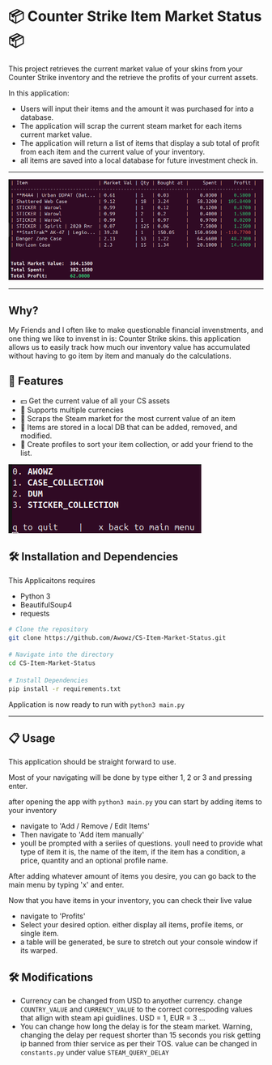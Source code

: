 # 📦 Counter Strike Item Market Status 📦

This project retrieves the current market value of your skins from your Counter Strike inventory and the retrieve the profits of your current assets.

In this application:
* Users will input their items and the amount it was purchased for into a database.
* The application will scrap the current steam market for each items current market value.
* The application will return a list of items that display a sub total of profit from each item and the current value of your inventory.
* all items are saved into a local database for future investment check in.

--------------
![Table Sample](/Assets/profit_table.png "Table Sample")

--------------
## Why?

My Friends and I often like to make questionable financial invenstments, and one thing we like to invenst in is: Counter Strike skins. this application allows us to easily track how much our inventory value has accumulated without having to go item by item and manualy do the calculations.

## 📱 Features

- 💵 Get the current value of all your CS assets
- 🔧 Supports multiple currencies
- 🔗 Scraps the Steam market for the most current value of an item
- 🔧 Items are stored in a local DB that can be added, removed, and modified.
- 🔗 Create profiles to sort your item collection, or add your friend to the list.

![Profile Sample](/Assets/User_table.png "Profile Sample")

## 🛠️ Installation and Dependencies

This Applicaitons requires
* Python 3
* BeautifulSoup4
* requests

```bash
# Clone the repository
git clone https://github.com/Awowz/CS-Item-Market-Status.git

# Navigate into the directory
cd CS-Item-Market-Status

# Install Dependencies
pip install -r requirements.txt
```
Application is now ready to run with ```python3 main.py```

--------------

## 📋 Usage

This application should be straight forward to use.

Most of your navigating will be done by type either 1, 2 or 3 and pressing enter.

after opening the app with ```python3 main.py``` you can start by adding items to your inventory
- navigate to 'Add / Remove / Edit Items'
- Then navigate to 'Add item manually'
- youll be prompted with a seriies of questions. youll need to provide what type of item it is, the name of the item, if the item has a condition, a price, quantity and an optional profile name.

After adding whatever amount of items you desire, you can go back to the main menu by typing 'x' and enter.

Now that you have items in your inventory, you can check their live value
- navigate to 'Profits'
- Select your desired option. either display all items, profile items, or single item.
- a table will be generated, be sure to stretch out your console window if its warped.


## 🛠️ Modifications

* Currency can be changed from USD to anyother currency. change ```COUNTRY_VALUE``` and ```CURRENCY_VALUE``` to the correct correspoding values that allign with steam api guidlines. USD = 1, EUR = 3 ...
* You can change how long the delay is for the steam market. Warning, changing the delay per request shorter than 15 seconds you risk getting ip banned from thier service as per their TOS. value can be changed in ```constants.py``` under value ```STEAM_QUERY_DELAY```